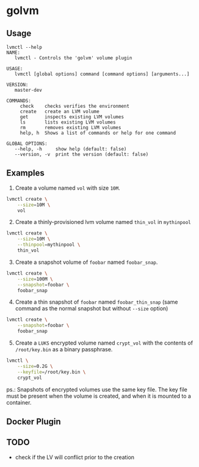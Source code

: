 # golvm

## Usage

```
lvmctl --help
NAME:
   lvmctl - Controls the 'golvm' volume plugin

USAGE:
   lvmctl [global options] command [command options] [arguments...]

VERSION:
   master-dev

COMMANDS:
     check    checks verifies the environment
     create   create an LVM volume
     get      inspects existing LVM volumes
     ls       lists existing LVM volumes
     rm       removes existing LVM volumes
     help, h  Shows a list of commands or help for one command

GLOBAL OPTIONS:
   --help, -h     show help (default: false)
   --version, -v  print the version (default: false)
``` 

## Examples

1.	Create a volume named `vol` with size `10M`.

```sh
lvmctl create \
	--size=10M \
	vol
```


2. 	Create a thinly-provisioned lvm volume named `thin_vol` in `mythinpool`

```sh
lvmctl create \
	--size=10M \
	--thinpool=mythinpool \
	thin_vol
```


3. 	Create a snapshot volume of `foobar` named `foobar_snap`. 

```sh
lvmctl create \
	--size=100M \
	--snapshot=foobar \
	foobar_snap
```


4.	Create a thin snapshot of `foobar` named `foobar_thin_snap` (same command as the normal snapshot but without `--size` option)

```sh
lvmctl create \
	--snapshot=foobar \
	foobar_snap
```

5.	Create a `LUKS` encrypted volume named `crypt_vol` with the contents of `/root/key.bin` as a binary passphrase. 

```sh
lvmctl \
	--size=0.2G \
	--keyfile=/root/key.bin \
	crypt_vol
```

ps.: Snapshots of encrypted volumes use the same key file. The key file must be present when the volume is created, and when it is mounted to a container.


## Docker Plugin


## TODO

- check if the LV will conflict prior to the creation


